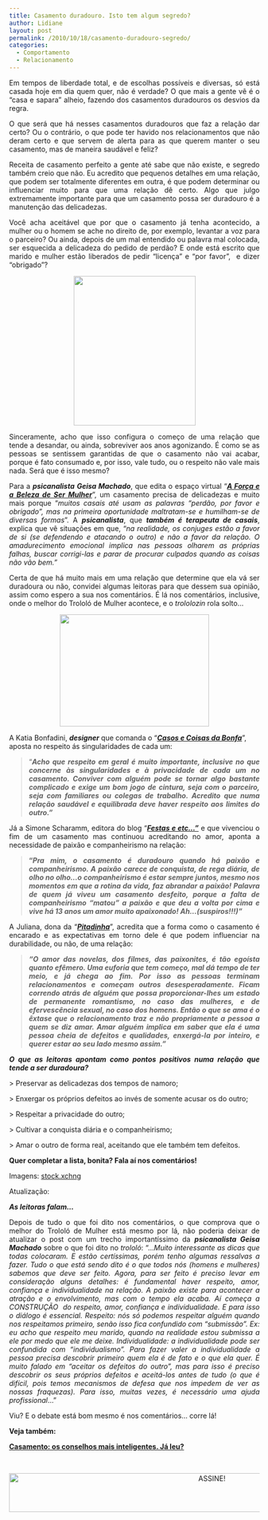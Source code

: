 ```yaml
---
title: Casamento duradouro. Isto tem algum segredo?
author: Lidiane
layout: post
permalink: /2010/10/18/casamento-duradouro-segredo/
categories:
  - Comportamento
  - Relacionamento
---
```

<p style="text-align: justify;">
  Em tempos de liberdade total, e de escolhas possíveis e diversas, só está casada hoje em dia quem quer, não é verdade? O que mais a gente vê é o “casa e sapara” alheio, fazendo dos casamentos duradouros os desvios da regra.
</p>

<p style="text-align: justify;">
  O que será que há nesses casamentos duradouros que faz a relação dar certo? Ou o contrário, o que pode ter havido nos relacionamentos que não deram certo e que servem de alerta para as que querem manter o seu casamento, mas de maneira saudável e feliz?
</p>

<!--more-->

<p style="text-align: justify;">
  Receita de casamento perfeito a gente até sabe que não existe, e segredo também creio que não. Eu acredito que pequenos detalhes em uma relação, que podem ser totalmente diferentes em outra, é que podem determinar ou influenciar muito para que uma relação dê certo. Algo que julgo extremamente importante para que um casamento possa ser duradouro é a manutenção das delicadezas.
</p>

<p style="text-align: justify;">
  Você acha aceitável que por que o casamento já tenha acontecido, a mulher ou o homem se ache no direito de, por exemplo, levantar a voz para o parceiro? Ou ainda, depois de um mal entendido ou palavra mal colocada, ser esquecida a delicadeza do pedido de perdão? E onde está escrito que marido e mulher estão liberados de pedir “licença” e “por favor”,  e dizer “obrigado”?
</p>

<p align="center">
  <a href="https://www.trololodemulher.com.br/2010/10/casal-discutindo.jpg"><img class="alignnone size-medium wp-image-5315" title="OLYMPUS DIGITAL CAMERA" src="https://www.trololodemulher.com.br/2010/10/casal-discutindo-245x300.jpg" alt="" width="245" height="300" /></a>
</p>

<p style="text-align: justify;">
  Sinceramente, acho que isso configura o começo de uma relação que tende a desandar, ou ainda, sobreviver aos anos agonizando. É como se as pessoas se sentissem garantidas de que o casamento não vai acabar, porque é fato consumado e, por isso, vale tudo, ou o respeito não vale mais nada. Será que é isso mesmo?
</p>

<p style="text-align: justify;">
  Para a <strong><em>psicanalista</em></strong> <strong><em>Geisa Machado</em></strong>, que edita o espaço virtual “<strong><em><a href="http://geisamachado.blogspot.com/" target="_blank" rel="noopener noreferrer">A Força e a Beleza de Ser Mulher</a></em></strong>”, um casamento precisa de delicadezas e muito mais porque “<em>muitos casais até usam as palavras &#8220;perdão, por favor e obrigado&#8221;, mas na primeira oportunidade maltratam-se e humilham-se de diversas formas</em>”. A <strong><em>psicanalista</em></strong>, que <strong><em>também é terapeuta de casais</em></strong>, explica que vê situações em que, “<em>na realidade, os conjuges estão a favor de si (se defendendo e atacando o outro) e não a favor da relação. O amadurecimento emocional implica nas pessoas olharem as próprias falhas, buscar corrigi-las e parar de procurar culpados quando as coisas não vão bem.”</em>
</p>

<p style="text-align: justify;">
  Certa de que há muito mais em uma relação que determine que ela vá ser duradoura ou não, convidei algumas leitoras para que dessem sua opinião, assim como espero a sua nos comentários. É lá nos comentários, inclusive, onde o melhor do Trololó de Mulher acontece, e o <em>trololozin </em>rola solto…
</p>

<p align="center">
  <a href="https://www.trololodemulher.com.br/2010/10/casal.jpg"><img class="alignnone size-medium wp-image-5312" title="casal" src="https://www.trololodemulher.com.br/2010/10/casal-300x225.jpg" alt="" width="300" height="225" /></a>
</p>

A Katia Bonfadini, **_designer_** que comanda o “**_<a href="http://www.casosecoisasdabonfa.blogspot.com/" target="_blank" rel="noopener noreferrer">Casos e Coisas da Bonfa</a>_**”, aposta no respeito ás singularidades de cada um:

> <p style="text-align: justify;">
>   &#8220;<strong><em>Acho que respeito em geral é muito importante, inclusive no que concerne às singularidades e à privacidade de cada um no casamento. Conviver com alguém pode se tornar algo bastante complicado e exige um bom jogo de cintura, seja com o parceiro, seja com familiares ou colegas de trabalho. Acredito que numa relação saudável e equilibrada deve haver respeito aos limites do outro.&#8221;</em></strong>
> </p>

<p style="text-align: justify;">
  Já a Simone Scharamm, editora do blog “<strong><em><a href="http://simonescharamm.blogspot.com/" target="_blank" rel="noopener noreferrer">Festas e etc…”</a></em></strong> e que vivenciou o fim de um casamento mas continuou acreditando no amor, aponta a necessidade de paixão e companheirismo na relação:
</p>

> <p style="text-align: justify;">
>   <strong>“<em>Pra mim, o casamento é duradouro quando há paixão e companheirismo. A paixão carece de conquista, de rega diária, de olho no olho&#8230;o companheirismo é estar sempre juntos, mesmo nos momentos em que a rotina da vida, faz abrandar a paixão! Palavra de quem já viveu um casamento desfeito, porque a falta de companheirismo &#8220;matou&#8221; a paixão e que deu a volta por cima e vive há 13 anos um amor muito apaixonado! Ah&#8230;(suspiros!!!)”</em></strong>
> </p>

<p style="text-align: justify;">
  A Juliana, dona da “<a href="http://www.pitadinha.com/" target="_blank" rel="noopener noreferrer"><strong><em>Pitadinha</em></strong></a>”, acredita que a forma como o casamento é encarado e as expectativas em torno dele é que podem influenciar na durabilidade, ou não, de uma relação:
</p>

> <p style="text-align: justify;">
>   <strong><em>“O amor das novelas, dos filmes, das paixonites, é tão egoísta quanto efêmero. Uma euforia que tem começo, mal dá tempo de ter meio, e já chega ao fim. Por isso as pessoas terminam relacionamentos e começam outros desesperadamente. Ficam correndo atrás de alguém que possa proporcionar-lhes um estado de permanente romantismo, no caso das mulheres, e de efervescência sexual, no caso dos homens. Então o que se ama é o êxtase que o relacionamento traz e não propriamente a pessoa a quem se diz amar. Amar alguém implica em saber que ela é uma pessoa cheia de defeitos e qualidades, enxergá-la por inteiro, e querer estar ao seu lado mesmo assim.”</em></strong>
> </p>

<p style="text-align: justify;">
  <strong><em>O que as leitoras apontam como pontos positivos numa relação que tende a ser duradoura?</em></strong>
</p>

<p style="text-align: justify;">
  > Preservar as delicadezas dos tempos de namoro;
</p>

<p style="text-align: justify;">
  > Enxergar os próprios defeitos ao invés de somente acusar os do outro;
</p>

<p style="text-align: justify;">
  > Respeitar a privacidade do outro;
</p>

<p style="text-align: justify;">
  > Cultivar a conquista diária e o companheirismo;
</p>

<p style="text-align: justify;">
  > Amar o outro de forma real, aceitando que ele também tem defeitos.
</p>

<p style="text-align: justify;">
  <strong>Quer completar a lista, bonita? Fala aí nos comentários!</strong>
</p>

<p style="text-align: justify;">
  Imagens: <a href="http://www.sxc.hu/" target="_blank" rel="noopener noreferrer">stock.xchng</a>
</p>

<p style="text-align: justify;">
  Atualização:
</p>

**_As leitoras falam&#8230;_**

<p style="text-align: justify;">
  Depois de tudo o que foi dito nos comentários, o que comprova que o melhor do Trololó de Mulher está mesmo por lá, não poderia deixar de atualizar o post com um trecho importantíssimo da <strong><em>psicanalista Geisa Machado</em></strong> sobre o que foi dito no<em> trololó</em>: &#8220;&#8230;<em>Muito interessante as dicas que todas colocaram. E estão certíssimas, porém tenho algumas ressalvas a fazer. Tudo o que está sendo dito é o que todos nós (homens e mulheres) sabemos que deve ser feito. Agora, para ser feito é preciso levar em consideração alguns detalhes: é fundamental haver respeito, amor, confiança e individualidade na relação. A paixão existe para acontecer a atração e o envolvimento, mas com o tempo ela acaba. Aí começa a CONSTRUÇÃO  do respeito, amor, confiança e individualidade. E para isso o diálogo é essencial. Respeito: nós só podemos respeitar alguém quando nos respeitamos primeiro, senão isso fica confundido com &#8220;submissão&#8221;. Ex: eu acho que respeito meu marido, quando na realidade estou submissa a ele por medo que ele me deixe. Individualidade: a individualidade pode ser confundida com &#8220;individualismo&#8221;. Para fazer valer a individualidade a pessoa precisa descobrir primeiro quem ela é de fato e o que ela quer. É muito falado em &#8220;aceitar os defeitos do outro&#8221;, mas para isso é preciso descobrir os seus próprios defeitos e aceitá-los antes de tudo (o que é difícil, pois temos mecanismos de defesa que nos impedem de ver as nossas fraquezas). Para isso, muitas vezes, é necessário uma ajuda profissional</em>&#8230;&#8221;
</p>

Viu? E o debate está bom mesmo é nos comentários&#8230; corre lá!

**Veja também:**

**<a href="http://www.trololodemulher.com.br/2015/05/22/casamento-conselhos/" target="_blank" rel="noopener noreferrer">Casamento: os conselhos mais inteligentes. Já leu?</a>**

&nbsp;

<p align="center">
  <a href="http://feedburner.google.com/fb/a/mailverify?uri=blogBichaFemea&loc=en_US" target="_blank" rel="noopener noreferrer"><img class="alignnone size-full wp-image-10439" src="https://www.trololodemulher.com.br/2014/09/ASSINE.png" alt="ASSINE!" width="800" height="78" /></a>
</p>